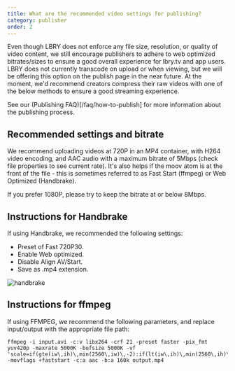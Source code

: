 ```yaml
---
title: What are the recommended video settings for publishing?
category: publisher
order: 2
---
```


Even though LBRY does not enforce any file size, resolution, or quality of video content, we still encourage publishers to adhere to web optimized bitrates/sizes to ensure a good overall experience for lbry.tv and app users. LBRY does not currently transcode on upload or when viewing, but we will be offering this option on the publish page in the near future. At the moment, we'd recommend creators compress their raw videos with one of the below methods to ensure a good streaming experience.

See our (Publishing FAQ)[/faq/how-to-publish] for more information about the publishing process.

## Recommended settings and bitrate

We recommend uploading videos at 720P in an MP4 container, with H264 video encoding, and AAC audio with a maximum bitrate of 5Mbps (check file properties to see current rate). It's also helps if the moov atom is at the front of the file - this is sometimes referred to as Fast Start (ffmpeg) or Web Optimized (Handbrake).

If you prefer 1080P, please try to keep the bitrate at or below 8Mbps.

## Instructions for Handbrake

If using Handbrake, we recommended the following settings:

- Preset of Fast 720P30.
- Enable Web optimized.
- Disable Align AV/Start.
- Save as .mp4 extension.

![handbrake](https://spee.ch/7/hb-settings.png)

## Instructions for ffmpeg

If using FFMPEG, we recommend the following parameters, and replace input/output with the appropriate file path:

```
ffmpeg -i input.avi -c:v libx264 -crf 21 -preset faster -pix_fmt yuv420p -maxrate 5000K -bufsize 5000K -vf 'scale=if(gte(iw\,ih)\,min(2560\,iw)\,-2):if(lt(iw\,ih)\,min(2560\,ih)\,-2)' -movflags +faststart -c:a aac -b:a 160k output.mp4
```
